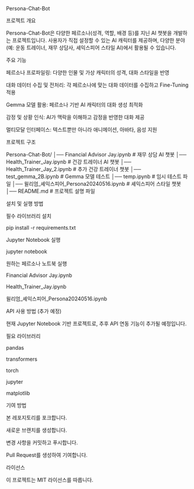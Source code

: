 Persona-Chat-Bot

프로젝트 개요

Persona-Chat-Bot은 다양한 페르소나(성격, 역할, 배경 등)를 지닌 AI 챗봇을 개발하는 프로젝트입니다.
사용자가 직접 설정할 수 있는 AI 캐릭터를 제공하며, 다양한 분야(예: 운동 트레이너, 재무 상담사, 셰익스피어 스타일 AI)에서 활용될 수 있습니다.

주요 기능

페르소나 프로파일링: 다양한 인물 및 가상 캐릭터의 성격, 대화 스타일을 반영

대화 데이터 수집 및 전처리: 각 페르소나에 맞는 대화 데이터를 수집하고 Fine-Tuning 적용

Gemma 모델 활용: 페르소나 기반 AI 캐릭터의 대화 생성 최적화

감정 및 상황 인식: AI가 맥락을 이해하고 감정을 반영한 대화 제공

멀티모달 인터페이스: 텍스트뿐만 아니라 애니메이션, 아바타, 음성 지원

프로젝트 구조

Persona-Chat-Bot/
│── Financial Advisor Jay.ipynb  # 재무 상담 AI 챗봇
│── Health_Trainer_Jay.ipynb  # 건강 트레이너 AI 챗봇
│── Health_Trainer_Jay_2.ipynb  # 추가 건강 트레이너 챗봇
│── test_gemma_2B.ipynb  # Gemma 모델 테스트
│── temp.ipynb  # 임시 테스트 파일
│── 윌리엄_셰익스피어_Persona20240516.ipynb  # 셰익스피어 스타일 챗봇
│── README.md  # 프로젝트 설명 파일

설치 및 실행 방법

필수 라이브러리 설치

pip install -r requirements.txt

Jupyter Notebook 실행

jupyter notebook

원하는 페르소나 노트북 실행

Financial Advisor Jay.ipynb

Health_Trainer_Jay.ipynb

윌리엄_셰익스피어_Persona20240516.ipynb

API 사용 방법 (추가 예정)

현재 Jupyter Notebook 기반 프로젝트로, 추후 API 연동 기능이 추가될 예정입니다.

필요 라이브러리

pandas

transformers

torch

jupyter

matplotlib

기여 방법

본 레포지토리를 포크합니다.

새로운 브랜치를 생성합니다.

변경 사항을 커밋하고 푸시합니다.

Pull Request를 생성하여 기여합니다.

라이선스

이 프로젝트는 MIT 라이선스를 따릅니다.


